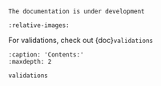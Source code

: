 ```{warning}
The documentation is under development
```
  
```{include} ../../README.md
:relative-images:
```
 
For validations, check out {doc}`validations`
  
```{toctree}
:caption: 'Contents:'
:maxdepth: 2

validations
``` 